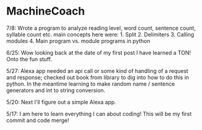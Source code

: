 # MachineCoach
7/8: Wrote a program to analyze reading level, word count, sentence count, syllable count etc. main concepts here were: 
     1. Split
     2. Delimiters
     3. Calling modules
     4. Main program vs. module programs in python

6/25: Wow looking back at the date of my first post I have learned a TON!  Onto the fun stuff.

5/27: Alexa app needed an api call or some kind of handling of a request and response; checked out book from library to dig into how to do this in python.  In the meantime learning to make random name / sentence generators and int to string conversion.

5/20: Next I'll figure out a simple Alexa app.

5/17: I am here to learn everything I can about coding!  This will be my first commit and code merge!
